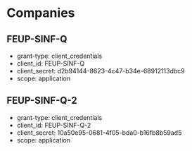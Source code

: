 #   Companies

## FEUP-SINF-Q

 - grant-type: client_credentials
 - client_id: FEUP-SINF-Q
 - client_secret: d2b94144-8623-4c47-b34e-68912113dbc9
 - scope: application

## FEUP-SINF-Q-2

 - grant-type: client_credentials
 - client_id: FEUP-SINF-Q-2
 - client_secret: 10a50e95-0681-4f05-bda0-b16fb8b59ad5
 - scope: application